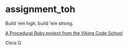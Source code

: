 assignment_toh
==============

Build 'em high, build 'em strong.

[A Procedural Ruby project from the Viking Code School](http://www.vikingcodeschool.com)

Chris G
